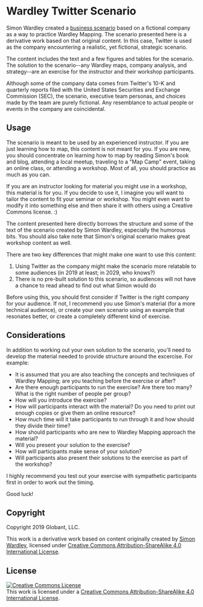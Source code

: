 # Wardley Twitter Scenario

Simon Wardley created a [business scenario](https://medium.com/wardleymaps/the-scenario-8bc05feee81) based on a fictional company as a way to practice Wardley Mapping. The scenario presented here is a derivative work based on that original content. In this case, Twitter is used as the company encountering a realistic, yet fictional, strategic scenario.

The content includes the text and a few figures and tables for the scenario. The solution to the scenario--any Wardley maps, company analysis, and strategy--are an exercise for the instructor and their workshop participants.

Although some of the company data comes from Twitter's 10-K and quarterly reports filed with the United States Securities and Exchange Commission (SEC), the scenario, executive team personas, and choices made by the team are purely fictional. Any resemblance to actual people or events in the company are coincidental.


## Usage

The scenario is meant to be used by an experienced instructor. If you are just learning how to map, this content is not meant for you. If you are new, you should concentrate on learning how to map by reading Simon's book and blog, attending a local meetup, traveling to a "Map Camp" event, taking an online class, or attending a workshop. Most of all, you should practice as much as you can.

If you are an instructor looking for material you might use in a workshop, this material is for you. If you decide to use it, I imagine you will want to tailor the content to fit your seminar or workshop. You might even want to modify it into something else and then share it with others using a Creative Commons license. :)

The content presented here directly borrows the structure and some of the text of the scenario created by Simon Wardley, especially the humorous bits. You should also take note that Simon's original scenario makes great workshop content as well.

There are two key differences that might make one want to use this content:
1. Using Twitter as the company might make the scenario more relatable to some audiences (in 2019 at least; in 2029, who knows?)
1. There is no pre-built solution to this scenario, so audiences will not have a chance to read ahead to find out what Simon would do

Before using this, you should first consider if Twitter is the right company for your audience. If not, I recommend you use Simon's material (for a more technical audience), or create your own scenario using an example that resonates better, or create a completely different kind of exercise.


## Considerations

In addition to working out your own solution to the scenario, you'll need to develop the material needed to provide structure around the excercise. For example:
* It is assumed that you are also teaching the concepts and techniques of Wardley Mapping; are you teaching before the exercise or after?
* Are there enough participants to run the exercise? Are there too many? What is the right number of people per group?
* How will you introduce the exercise?
* How will participants interact with the material? Do you need to print out enough copies or give them an online resource?
* How much time will it take participants to run through it and how should they divide their time?
* How should participants who are new to Wardley Mapping approach the material?
* Will you present your solution to the exercise?
* How will participants make sense of your solution?
* Will participants also present their solutions to the exercise as part of the workshop?

I highly recommend you test out your exercise with sympathetic participants first in order to work out the timing.

Good luck!


## Copyright

Copyright 2019 Globant, LLC.

This work is a derivative work based on content originally created by [Simon Wardley](https://medium.com/wardleymaps), licensed under [Creative Commons Attribution-ShareAlike 4.0 International License](http://creativecommons.org/licenses/by-sa/4.0/).

## License

[![Creative Commons License](https://i.creativecommons.org/l/by-sa/4.0/88x31.png)](http://creativecommons.org/licenses/by-sa/4.0/)  
This work is licensed under a [Creative Commons Attribution-ShareAlike 4.0 International License](http://creativecommons.org/licenses/by-sa/4.0/).
